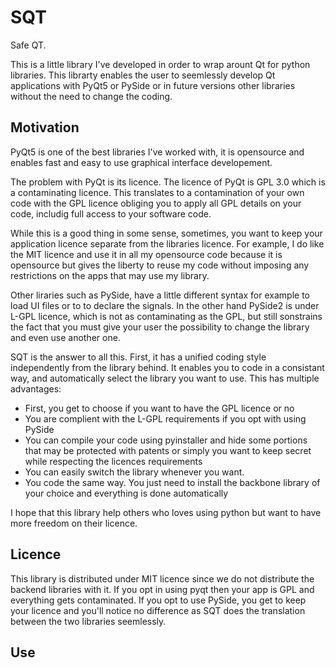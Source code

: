# SQT
Safe QT.

This is a little library I've developed in order to wrap arount Qt for python libraries.
This librarty enables the user to seemlessly develop Qt applications with PyQt5 or PySide or in future versions other libraries without the need to change the coding.

## Motivation

PyQt5 is one of the best libraries I've worked with, it is opensource and enables fast and easy to use graphical interface developement.

The problem with PyQt is its licence. The licence of PyQt is GPL 3.0 which is a contaminating licence. This translates to a contamination of your own code with the GPL licence obliging you to apply all GPL details on your code, includig full access to your software code.

While this is a good thing in some sense, sometimes, you want to keep your application licence separate from the libraries licence. For example, I do like the MIT licence and use it in all my opensource code because it is opensource but gives the liberty to reuse my code without imposing any restrictions on the apps that may use my library.

Other liraries such as PySide, have a little different syntax for example to load UI files or to to declare the signals. In the other hand PySide2 is under L-GPL licence, which is not as contaminating as the GPL, but still sonstrains the fact that you must give your user the possibility to change the library and even use another one.

SQT is the answer to all this. First, it has a unified coding style independently from the library behind. It enables you to code in a consistant way, and automatically select the library you want to use. This has multiple advantages:
- First, you get to choose if you want to have the GPL licence or no
- You are complient with the L-GPL requirements if you opt with using PySide
- You can compile your code using pyinstaller and hide some portions that may be protected with patents or simply you want to keep secret while respecting the licences requirements
- You can easily switch the library whenever you want.
- You code the same way. You just need to install the backbone library of your choice and everything is done automatically

I hope that this library help others who loves using python but want to have more freedom on their licence.

## Licence

This library is distributed under MIT licence since we do not distribute the backend libraries with it. If you opt in using pyqt then your app is GPL and everything gets contaminated. If you opt to use PySide, you get to keep your licence and you'll notice no difference as SQT does the translation between the two libraries seemlessly.

## Use

<TODO>
